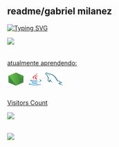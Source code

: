 ## readme/gabriel milanez

[![Typing SVG](https://readme-typing-svg.herokuapp.com/?color=FFF&size=35&width=1000&lines=Hello+there,+my+name+is+Gabriel+Milanez;Im+16;Im+from+São+Paulo;Be+Free!+p2p+₿)](https://git.io/typing-svg)
<div>
  <a href="https://github.com/gmilanezz">
  <img height="180em" src="https://github-readme-stats.vercel.app/api/top-langs/?username=gmilanezz&layout=compact&langs_count=7&theme=github_dark"/>
</div><br>

<p>atualmente aprendendo:</p>
  
<div style="display: inline-block">
  <img align="center" alt="gmilanezz-nodejs" height="30" width="40" src="https://raw.githubusercontent.com/devicons/devicon/master/icons/nodejs/nodejs-original.svg">
  <img align="center" alt="gmilanezz-java" height="30" width="40" src="https://raw.githubusercontent.com/devicons/devicon/master/icons/java/java-original.svg">
  <img align="center" alt="gmilanezz-sql" height="30" width="40" src="https://raw.githubusercontent.com/devicons/devicon/master/icons/mysql/mysql-original.svg">
</div><br>

<div><br>
  <p>Visitors Count</p>  
  <p><img src="https://profile-counter.glitch.me/{gmilanezz}/count.svg" /></p> 
</div>

##

<div> 
  <a href="https://www.linkedin.com/in/gabrielmilanez" target="_blank">
    <img src="https://img.shields.io/badge/-LinkedIn-%230077B5?style=for-the-badge&logo=linkedin&logoColor=white" target="_blank">
  </a> 
</div>
 
